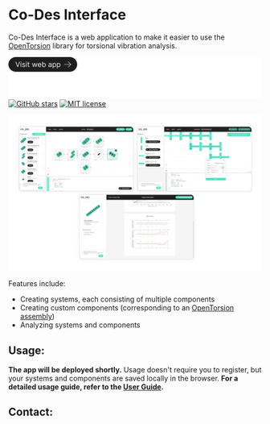 # Co-Des Interface
Co-Des Interface is a web application to make it easier to use the [OpenTorsion](https://github.com/Aalto-Arotor/openTorsion "OpenTorsion") library for torsional vibration analysis.

[![](https://raw.githubusercontent.com/AaltoIIC/Co-Des-Interface/c1a0b864d3d344a6fd387568dabf96843265e67e/docs/images/readme-button.svg)](https://github.com/AaltoIIC/Co-Des-Interface "![](https://raw.githubusercontent.com/AaltoIIC/Co-Des-Interface/c1a0b864d3d344a6fd387568dabf96843265e67e/docs/images/readme-button.svg)")
[![GitHub stars](https://img.shields.io/github/stars/AaltoIIC/Co-Des-Interface.svg)](https://github.com/AaltoIIC/Co-Des-Interface) [![MIT license](https://img.shields.io/badge/License-MIT-blue.svg)](https://github.com/AaltoIIC/Co-Des-Interface/blob/main/LICENSE)

![Screenshot](https://github.com/AaltoIIC/Co-Des-Interface/blob/main/docs/images/screenshots.jpg?raw=true "Screenshot")

Features include:
- Creating systems, each consisting of multiple components
- Creating custom components (corresponding to an [OpenTorsion assembly](https://aalto-arotor.github.io/openTorsion/opentorsion.html#module-opentorsion.assembly "OpenTorsion assembly"))
- Analyzing systems and components

## Usage:
**The app will be deployed shortly.**
Usage doesn't require you to register, but your systems and components are saved locally in the browser.
**For a detailed usage guide, refer to the [User Guide](https://github.com/AaltoIIC/Co-Des-Interface "User Guide").**

## Contact: